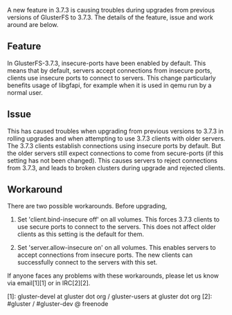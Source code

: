A new feature in 3.7.3 is causing troubles during upgrades from previous versions of GlusterFS to 3.7.3.
The details of the feature, issue and work around are below.

## Feature
In GlusterFS-3.7.3, insecure-ports have been enabled by default. This
means that by default, servers accept connections from insecure ports,
clients use insecure ports to connect to servers. This change
particularly benefits usage of libgfapi, for example when it is used
in qemu run by a normal user.

## Issue
This has caused troubles when upgrading from previous versions to
3.7.3 in rolling upgrades and when attempting to use 3.7.3 clients
with older servers. The 3.7.3 clients establish connections using
insecure ports by default. But the older servers still expect
connections to come from secure-ports (if this setting has not been
changed). This causes servers to reject connections from 3.7.3, and
leads to broken clusters during upgrade and rejected clients.

## Workaround
There are two possible workarounds.
Before upgrading,

1. Set 'client.bind-insecure off' on all volumes.
This forces 3.7.3 clients to use secure ports to connect to the servers.
This does not affect older clients as this setting is the default for them.

2. Set 'server.allow-insecure on' on all volumes.
This enables servers to accept connections from insecure ports.
The new clients can successfully connect to the servers with this set.


If anyone faces any problems with these workarounds, please let us know via email[1][1] or in IRC[2][2].


[1]: gluster-devel at gluster dot org / gluster-users at gluster dot org
[2]: #gluster / #gluster-dev @ freenode
